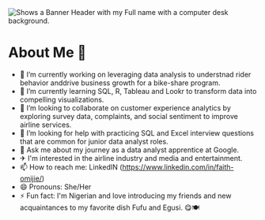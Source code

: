 <picture>
<source media="(prefers-color-scheme: dark)" srcset="YOUR-DARKMODE-IMAGE">
  <source media="(prefers-color-scheme: light)" srcset="">
  <img alt="Shows a Banner Header with my Full name with a computer desk background." src="">
</picture>

# About Me 👋



- 🔭 I’m currently working on leveraging data analysis to understnad rider behavior anddrive business growth for a bike-share program.
- 🌱 I’m currently learning SQL, R, Tableau and Lookr to transform data into compelling visualizations. 
- 👯 I’m looking to collaborate on customer experience analytics by exploring survey data, complaints, and social sentiment to improve airline services. 
- 🤔 I’m looking for help with practicing SQL and Excel interview questions that are common for junior data analyst roles. 
- 💬 Ask me about my journey as a data analyst apprentice at Google.
- ✈ I'm interested in the airline industry and media and entertainment.
- 📫 How to reach me: LinkedIN (https://www.linkedin.com/in/faith-omijie/)
- 😄 Pronouns: She/Her
- ⚡ Fun fact: I'm Nigerian and love introducing my friends and new acquaintances to my favorite dish Fufu and Egusi. 😋🍽
